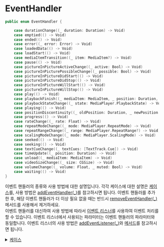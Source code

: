 # EventHandler

```swift
public enum EventHandler {

    case durationChange((_ duration: Duration) -> Void)
    case emptied(() -> Void)
    case ended(() -> Void)
    case error((_ error: Error) -> Void)
    case loadedData(() -> Void)
    case loadStart(() -> Void)
    case mediaItemTransition((_ item: MediaItem?) -> Void)
    case pause(() -> Void)
    case pictureInPictureActiveChange((_ active: Bool) -> Void)
    case pictureInPicturePossibleChange((_ possible: Bool) -> Void)
    case pictureInPictureDidStart(() -> Void)
    case pictureInPictureDidStop(() -> Void)
    case pictureInPictureWillStart(() -> Void)
    case pictureInPictureWillStop(() -> Void)
    case play(() -> Void)
    case playbackFinish((_ mediaItem: MediaItem, _ position: Duration, _ duration: Duration?) -> Void)
    case playbackStateChange((_ state: MediaPlayer.PlaybackState) -> Void)
    case playing(() -> Void)
    case positionDiscontinuity((_ oldPosition: Duration, _ newPosition: Duration) -> Void)
    case progress(() -> Void)
    case rateChange((_ rate: Float) -> Void)
    case repeatModeChange((_ mode: MediaPlayer.RepeatMode) -> Void)
    case repeatRangeChange((_ range: MediaPlayer.RepeatRange?) -> Void)
    case scalingModeChange((_ mode: MediaPlayer.ScalingMode) -> Void)
    case seeked(() -> Void)
    case seeking(() -> Void)
    case textCueChange((_ textCues: [TextTrack.Cue]) -> Void)
    case timeUpdate((_ position: Duration) -> Void)
    case unload((_ mediaItem: MediaItem) -> Void)
    case videoSizeChange((_ size: CGSize) -> Void)
    case volumeChange((_ volume: Float, _ muted: Bool) -> Void)
    case waiting(() -> Void)
}
```

이벤트 핸들러의 종류와 사용 방법에 대한 설명입니다. 각각 케이스에 대한 설명은 [케이스](./details.md)를, 사용 방법은 [addEventHandler(_)](../../class/media-player/details.md#addeventhandler_)를 참고하시면 됩니다. 이벤트 핸들러를 추가한 후, 해당 이벤트 핸들러가 더 이상 필요 없을 때는 반드시 [removeEventHandler(_)](../../class/media-player/details.md#removeeventhandler_) 메서드를 사용해서 제거하세요.<br>
이벤트 핸들러를 대신하여 사용 방법에 따라서 [이벤트 리스너](../../protocol/event-listeners/home.md)를 사용하여 이벤트 처리를 할 수 있습니다. 이벤트 리스너에서 사용되는 파라미터는 이벤트 핸들러의 파라미터와 동일합니다. 이벤트 리스너의 사용 방법은 [addEventListener(_)](../../class/media-player/details.md#addeventlistener_)와 [메서드](../../protocol/event-listeners/details.md)를 참고하시면 됩니다.

<details>
<summary>
    <a href="./details.md#케이스">케이스</a>
</summary>

- [durationChange](./details.md#durationchange)

- [emptied](./details.md#emptied)

- [ended](./details.md#ended)

- [error](./details.md#error)

- [loadedData](./details.md#loadeddata)

- [loadStart](./details.md#loadstart)

- [mediaItemTransition](./details.md#mediaitemtransition)

- [pause](./details.md#pause)

- [pictureInPictureActiveChange](./details.md#pictureinpictureactivechange)

- [pictureInPicturePossibleChange](./details.md#pictureinpicturepossiblechange)

- [pictureInPictureDidStart](./details.md#pictureinpicturedidstart)

- [pictureInPictureDidStop](./details.md#pictureinpicturedidstop)

- [pictureInPictureWillStart](./details.md#pictureinpicturewillstart)

- [pictureInPictureWillStop](./details.md#pictureinpicturewillstop)

- [play](./details.md#play)

- [playbackFinish](./details.md#playbackfinish)

- [playbackStateChange](./details.md#playbackstatechange)

- [playing](./details.md#playing)

- [positionDiscontinuity](./details.md#positiondiscontinuity)

- [progress](./details.md#progress)

- [rateChange](./details.md#ratechange)

- [repeatModeChange](./details.md#repeatmodechange)

- [repeatRangeChange](./details.md#repeatrangechange)

- [scalingModeChange](./details.md#scalingmodechange)

- [seeked](./details.md#seeked)

- [seeking](./details.md#seeking)

- [textCueChange](./details.md#textcuechange)

- [timeUpdate](./details.md#timeupdate)

- [unload](./details.md#unload)

- [videoSizeChange](./details.md#videosizechange)

- [volumeChange](./details.md#volumechange)

- [waiting](./details.md#waiting)

</details>
<br>
